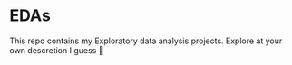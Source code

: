 # EDAs
This repo contains my Exploratory data analysis projects. Explore at your own descretion I guess 🥷
